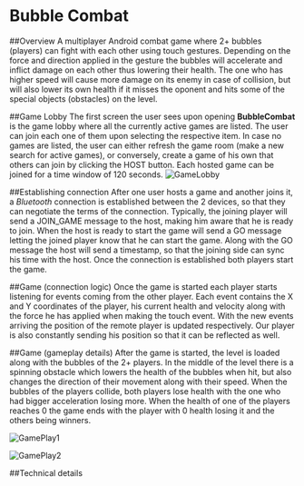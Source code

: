 Bubble Combat
=======================

##Overview
A multiplayer Android combat game where 2+ bubbles (players) can fight with each other using touch gestures. Depending on the force and direction applied in the gesture the bubbles will accelerate and inflict damage on each other thus lowering their health. The one who has higher speed will cause more damage on its enemy in case of collision, but will also lower its own health if it misses the oponent and hits some of the special objects (obstacles) on the level.

##Game Lobby
The first screen the user sees upon opening **BubbleCombat** is the game lobby where all the currently active games are listed. The user can join each one of them upon selecting the respective item. In case no games are listed, the user can either refresh the game room (make a new search for active games), or conversely, create a game of his own that others can join by clicking the HOST button. Each hosted game can be joined for a time window of 120 seconds.
![GameLobby]("https://raw.githubusercontent.com/asenovm/hackfmi-ragdoll-physics/master/Screeshots/game_lobby.png")

##Establishing connection
After one user hosts a game and another joins it, a *Bluetooth* connection is established between the 2 devices, so that they can negotiate the terms of the connection. Typically, the joining player will send a JOIN_GAME message to the host, making him aware that he is ready to join. When the host is ready to start the game will send a GO message letting the joined player know that he can start the game. Along with the GO message the host will send a timestamp, so that the joining side can sync his time with the host. Once the connection is established both players start the game.

##Game (connection logic)
Once the game is started each player starts listening for events coming from the other player. Each event contains the X and Y coordinates of the player, his current health and velocity along with the force he has applied when making the touch event. With the new events arriving the position of the remote player is updated respectively. Our player is also constantly sending his position so that it can be reflected as well.

##Game (gameplay details)
After the game is started, the level is loaded along with the bubbles of the 2+ players. In the middle of the level there is a spinning obstacle which lowers the health of the bubbles when hit, but also changes the direction of their movement along with their speed. When the bubbles of the players collide, both players lose health with the one who had bigger acceleration losing more. When the health of one of the players reaches 0 the game ends with the player with 0 health losing it and the others being winners.

![GamePlay1]("https://raw.githubusercontent.com/asenovm/hackfmi-ragdoll-physics/master/Screeshots/game_play_1.png")

![GamePlay2]("https://raw.githubusercontent.com/asenovm/hackfmi-ragdoll-physics/master/Screeshots/game_play_2.png")

##Technical details
